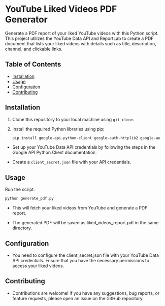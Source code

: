 
# YouTube Liked Videos PDF Generator

Generate a PDF report of your liked YouTube videos with this Python script. This project utilizes the YouTube Data API and ReportLab to create a PDF document that lists your liked videos with details such as title, description, channel, and clickable links.

## Table of Contents
- [Installation](#installation)
- [Usage](#usage)
- [Configuration](#configuration)
- [Contributing](#contributing)


## Installation

1. Clone this repository to your local machine using `git clone`.

2. Install the required Python libraries using pip:

   ```bash
   pip install google-api-python-client google-auth-httplib2 google-auth-oauthlib reportlab
   ```
  - Set up your YouTube Data API credentials by following the steps in the Google API Python Client documentation.

  - Create a `client_secret.json` file with your API credentials.

## Usage

Run the script:

``` bash
python generate_pdf.py
```
- This will fetch your liked videos from YouTube and generate a PDF report.

- The generated PDF will be saved as liked_videos_report.pdf in the same directory.

## Configuration
- You need to configure the client_secret.json file with your YouTube Data API credentials. Ensure that you have the necessary permissions to access your liked videos.

## Contributing
- Contributions are welcome! If you have any suggestions, bug reports, or feature requests, please open an issue on the GitHub repository.
